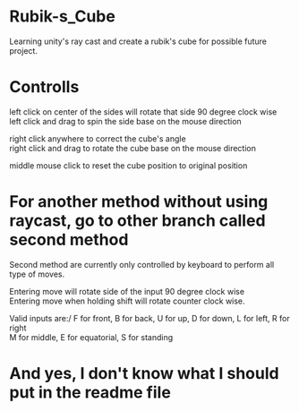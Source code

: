 # Rubik-s_Cube
Learning unity's ray cast and create a rubik's cube for possible future project.

# Controlls

left click on center of the sides will rotate that side 90 degree clock wise\
left click and drag to spin the side base on the mouse direction 


right click anywhere to correct the cube's angle\
right click and drag to rotate the cube base on the mouse direction

middle mouse click to reset the cube position to original position




# For another method without using raycast, go to other branch called second method

Second method are currently only controlled by keyboard to perform all type of moves.


Entering move will rotate side of the input 90 degree clock wise\
Entering move when holding shift will rotate counter clock wise.


Valid inputs are:/
F for front, B for back, U for up, D for down, L for left, R for right\
M for middle, E for equatorial, S for standing

































# And yes, I don't know what I should put in the readme file
